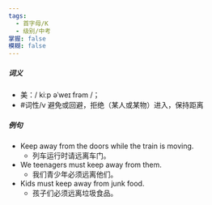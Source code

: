 ```yaml
---
tags:
  - 首字母/K
  - 级别/中考
掌握: false
模糊: false
---
```

##### 词义
- 美：/ kiːp əˈweɪ frəm /；
- #词性/v  避免或回避，拒绝（某人或某物）进入，保持距离
##### 例句
- Keep away from the doors while the train is moving.
	- 列车运行时请远离车门。
- We teenagers must keep away from them.
	- 我们青少年必须远离他们。
- Kids must keep away from junk food.
	- 孩子们必须远离垃圾食品。
